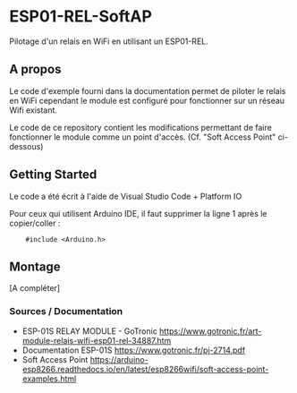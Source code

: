 # ESP01-REL-SoftAP
Pilotage d'un relais en WiFi en utilisant un ESP01-REL.

## A propos
Le code d'exemple fourni dans la documentation permet de piloter le relais en WiFi cependant le module est configuré pour fonctionner sur un réseau Wifi existant.

Le code de ce repository contient les modifications permettant de faire fonctionner le module comme un point d'accès. (Cf. "Soft Access Point" ci-dessous)

## Getting Started
Le code a été écrit à l'aide de Visual Studio Code + Platform IO

Pour ceux qui utilisent Arduino IDE, il faut supprimer la ligne 1 après le copier/coller :

        #include <Arduino.h>

## Montage
[A compléter]

### Sources / Documentation
- ESP-01S RELAY MODULE - GoTronic
https://www.gotronic.fr/art-module-relais-wifi-esp01-rel-34887.htm
- Documentation ESP-01S
https://www.gotronic.fr/pj-2714.pdf
- Soft Access Point
  https://arduino-esp8266.readthedocs.io/en/latest/esp8266wifi/soft-access-point-examples.html
